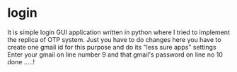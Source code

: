 # login
It is simple login GUI application written in python where I tried to implement  the replica of OTP system. 
Just you have to do changes here you have to create one gmail id  for this purpose and do its "less sure apps" settings
Enter your gmail on line number 9 and that gmail's password on line no 10
done .....!
